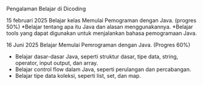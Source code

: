 Pengalaman Belajar di Dicoding

15 februari 2025
Belajar kelas Memulai Pemograman dengan Java. (progres 50%)
*Belajar tentang apa itu Java dan alasan menggunakannya.
*Belajar tools yang dapat digunakan untuk menjalankan bahasa pemogramaan Java.

16 Juni 2025
Belajar Memulai Pemrograman dengan Java. (Progres 60%)
* Belajar dasar-dasar Java, seperti struktur dasar, tipe data, string, operator, input output, dan array.
* Belajar control flow dalam Java, seperti perulangan dan percabangan.
* Belajar tipe data koleksi, seperti list, set, dan map.

